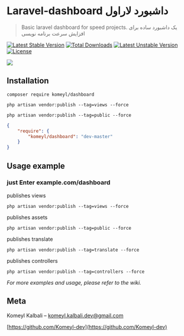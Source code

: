 # Laravel-dashboard                                داشبورد لاراول
>Basic laravel dashboard for speed projects.        یک داشبورد ساده برای افزایش سرعت برنامه نویسی

[![Latest Stable Version](https://img.shields.io/packagist/v/komeyl/dashboard)](https://packagist.org/packages/komeyl/dashboard)
[![Total Downloads](https://poser.pugx.org/komeyl/dashboard/downloads)](https://packagist.org/packages/komeyl/dashboard)
[![Latest Unstable Version](https://poser.pugx.org/komeyl/dashboard/v/unstable)](https://packagist.org/packages/komeyl/dashboard)
[![License](https://poser.pugx.org/komeyl/dashboard/license)](https://packagist.org/packages/komeyl/dashboard)



![](header.png)

## Installation

```
composer require komeyl/dashboard

php artisan vendor:publish --tag=views --force

php artisan vendor:publish --tag=public --force

```

```json
{
    "require": {
        "komeyl/dashboard": "dev-master"
    }
}
```


## Usage example
### just Enter example.com/dashboard 

publishes views

```
php artisan vendor:publish --tag=views --force
```

publishes assets

```
php artisan vendor:publish --tag=public --force
```

publishes translate

```
php artisan vendor:publish --tag=translate --force
```

publishes controllers

```
php artisan vendor:publish --tag=controllers --force
```

_For more examples and usage, please refer to the wiki._


## Meta

Komeyl Kalbali  –  komeyl.kalbali.dev@gmail.com

[https://github.com/Komeyl-dev](https://github.com/Komeyl-dev)
